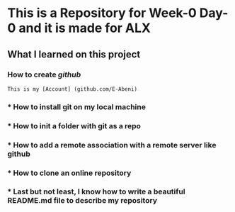 # This is a Repository for Week-0 Day-0 and it is made for ALX

## What I learned on this project

### How to create *github*
	This is my [Account] (github.com/E-Abeni)
### * How to install **git** on my local machine

### * How to init a folder with git as a repo

### * How to add a **remote** association with a remote server like github

### * How to **clone** an online repository

### * Last but not least, I know how to write a beautiful README.md file to describe my repository
